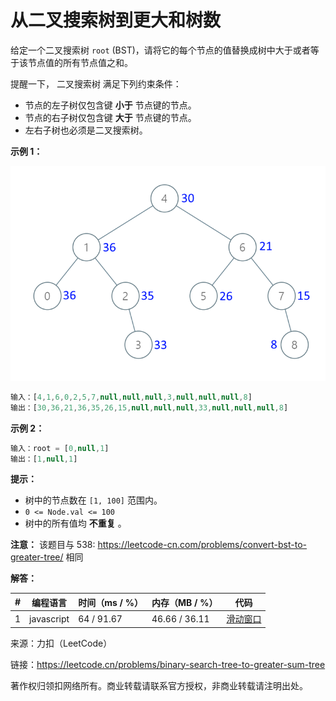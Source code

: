 # 从二叉搜索树到更大和树数

给定一个二叉搜索树 `root` (BST)，请将它的每个节点的值替换成树中大于或者等于该节点值的所有节点值之和。

提醒一下， 二叉搜索树 满足下列约束条件：

- 节点的左子树仅包含键 **小于** 节点键的节点。
- 节点的右子树仅包含键 **大于** 节点键的节点。
- 左右子树也必须是二叉搜索树。

**示例 1：**

![示例1](./eg1.png)

``` javascript
输入：[4,1,6,0,2,5,7,null,null,null,3,null,null,null,8]
输出：[30,36,21,36,35,26,15,null,null,null,33,null,null,null,8]
```

**示例 2：**

``` javascript
输入：root = [0,null,1]
输出：[1,null,1]
```

**提示：**

- 树中的节点数在 `[1, 100]` 范围内。
- `0 <= Node.val <= 100`
- 树中的所有值均 **不重复** 。

**注意：** 该题目与 538: https://leetcode-cn.com/problems/convert-bst-to-greater-tree/ 相同

**解答：**

**#**|**编程语言**|**时间（ms / %）**|**内存（MB / %）**|**代码**
--|--|--|--|--
1|javascript|64 / 91.67|46.66 / 36.11|[滑动窗口](./javascript/ac_v1.js)

来源：力扣（LeetCode）

链接：https://leetcode.cn/problems/binary-search-tree-to-greater-sum-tree

著作权归领扣网络所有。商业转载请联系官方授权，非商业转载请注明出处。
